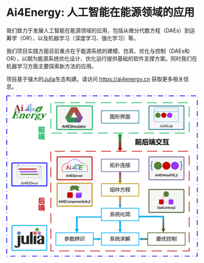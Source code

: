# Ai4Energy: 人工智能在能源领域的应用

我们致力于发展人工智能在能源领域的应用，包括从微分代数方程（DAEs）到运筹学（OR），以及机器学习（深度学习、强化学习）等。

我们项目实践方面目前重点在于能源系统的建模、仿真、优化与控制（DAEs和OR），以期为能源系统优化设计、优化运行提供基础的软件支撑方案。同时我们在机器学习方面主要探索新方法的应用。

项目基于强大的[Julia](https://julialang.org/)生态构建。请访问 <https://ai4energy.cn> 获取更多相关信息。

<div align=center><img src="./profile/framework.png"></div>
